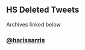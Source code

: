 ## HS Deleted Tweets
Archives linked below


### [@harissarris](/Data/HarisSarris-202212082335-deleted.md)


